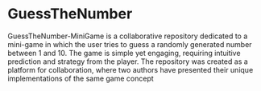 # GuessTheNumber
GuessTheNumber-MiniGame is a collaborative repository dedicated to a mini-game in which the user tries to guess a randomly generated number between 1 and 10. The game is simple yet engaging, requiring intuitive prediction and strategy from the player. The repository was created as a platform for collaboration, where two authors have presented their unique implementations of the same game concept
